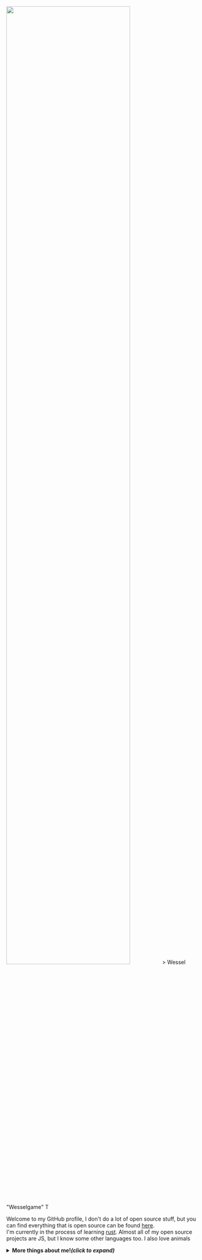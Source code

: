 <img src="https://github.com/Wessel/Wessel/blob/master/assets/banner.png" width=80% height=80%>
> Wessel "Wesselgame" T <discord@go2it.eu>

Welcome to my GitHub profile, I don't do a lot of open source stuff, but you can find everything that is open source can be found [here](https://github.com/PassTheWessel?tab=repositories&q=&type=public).<br>
I'm currently in the process of learning [rust](https://rust-lang.org). Almost all of my open source projects are JS, but I know some other languages too. I also love animals <br/>
<details>
  <summary><b>More things about me!<i>(click to expand)</i></b></summary>

  <br>

  [![GitHub Stats](https://github-readme-stats.vercel.app/api?username=wessel&show_icons=true&hide_border=true)](https://github.com/anuraghazra/github-readme-stats)


<p align="center">
  <i> Connect with me! :incoming_envelope: </i>
</p>

<p align="center">
  <a href="https://twitter.com/wessel_tip"><img src="https://github.com/Wessel/Wessel/blob/master/assets/twitter.svg" width="30px" alt="Twitter"></a>
  <a href="mailto:discord@go2it.eu"><img src="https://github.com/Wessel/Wessel/blob/master/assets/email.svg" width="30px" alt="E-mail"></a>
</p>
</details>

<!--
**PassTheWessel/PassTheWessel** is a ✨ _special_ ✨ repository because its `README.md` (this file) appears on your GitHub profile.

Here are some ideas to get you started:

- 🔭 I’m currently working on ...
- 🌱 I’m currently learning ...
- 👯 I’m looking to collaborate on ...
- 🤔 I’m looking for help with ...
- 💬 Ask me about ...
- 📫 How to reach me: ...
- 😄 Pronouns: ...
- ⚡ Fun fact: ...
-->
